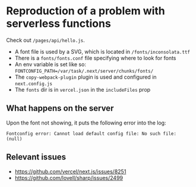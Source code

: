 # Reproduction of a problem with serverless functions

Check out `/pages/api/hello.js`.

 * A font file is used by a SVG, which is located in `/fonts/inconsolata.ttf`
 * There is a `fonts/fonts.conf` file specifying where to look for fonts
 * An env variable is set like so: `FONTCONFIG_PATH=/var/task/.next/server/chunks/fonts/`
 * The `copy-webpack-plugin` plugin is used and configured in `next.config.js`
 * The `fonts` dir is in `vercel.json` in the `includeFiles` prop

## What happens on the server

Upon the font not showing, it puts the following error into the log:

```
Fontconfig error: Cannot load default config file: No such file: (null)
```

## Relevant issues

 * https://github.com/vercel/next.js/issues/8251
 * https://github.com/lovell/sharp/issues/2499
